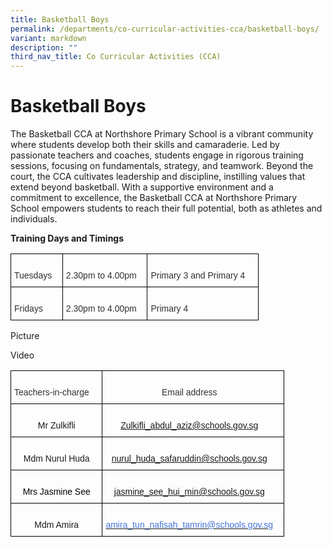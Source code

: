 ```yaml
---
title: Basketball Boys
permalink: /departments/co-curricular-activities-cca/basketball-boys/
variant: markdown
description: ""
third_nav_title: Co Curricular Activities (CCA)
---
```

# **Basketball Boys**

The Basketball CCA at Northshore Primary School is a vibrant community where students develop both their skills and camaraderie. Led by passionate teachers and coaches, students engage in rigorous training sessions, focusing on fundamentals, strategy, and teamwork. Beyond the court, the CCA cultivates leadership and discipline, instilling values that extend beyond basketball. With a supportive environment and a commitment to excellence, the Basketball CCA at Northshore Primary School empowers students to reach their full potential, both as athletes and individuals.  

**Training Days and Timings**  

<table class="tg" style="border-collapse:collapse;border-spacing:0"><thead><tr><th style="border-color:black;border-style:solid;border-width:1px;font-family:Arial, sans-serif;font-size:14px;font-weight:normal;overflow:hidden;padding:10px 5px;text-align:left;vertical-align:top;word-break:normal">&nbsp;&nbsp;&nbsp;<br><span style="color:#303030">Tuesdays</span>&nbsp;&nbsp;&nbsp;</th><th style="border-color:black;border-style:solid;border-width:1px;font-family:Arial, sans-serif;font-size:14px;font-weight:normal;overflow:hidden;padding:10px 5px;text-align:left;vertical-align:top;word-break:normal">&nbsp;&nbsp;&nbsp;<br><span style="color:#303030">2.30pm to 4.00pm</span>&nbsp;&nbsp;&nbsp;</th><th style="border-color:black;border-style:solid;border-width:1px;font-family:Arial, sans-serif;font-size:14px;font-weight:normal;overflow:hidden;padding:10px 5px;text-align:left;vertical-align:top;word-break:normal">&nbsp;&nbsp;&nbsp;<br><span style="color:#303030">Primary 3 and Primary 4 </span>&nbsp;&nbsp;&nbsp;</th></tr></thead><tbody><tr><td style="border-color:black;border-style:solid;border-width:1px;font-family:Arial, sans-serif;font-size:14px;overflow:hidden;padding:10px 5px;text-align:left;vertical-align:top;word-break:normal">&nbsp;&nbsp;&nbsp;<br><span style="color:#303030">Fridays</span>&nbsp;&nbsp;&nbsp;</td><td style="border-color:black;border-style:solid;border-width:1px;font-family:Arial, sans-serif;font-size:14px;overflow:hidden;padding:10px 5px;text-align:left;vertical-align:top;word-break:normal">&nbsp;&nbsp;&nbsp;<br><span style="color:#303030">2.30pm to 4.00pm</span>&nbsp;&nbsp;&nbsp;</td><td style="border-color:black;border-style:solid;border-width:1px;font-family:Arial, sans-serif;font-size:14px;overflow:hidden;padding:10px 5px;text-align:left;vertical-align:top;word-break:normal">&nbsp;&nbsp;&nbsp;<br><span style="color:#303030">Primary 4</span>&nbsp;&nbsp;&nbsp;</td></tr></tbody></table>  

Picture

Video

<table class="tg" style="border-collapse:collapse;border-spacing:0"><thead><tr><th style="border-color:black;border-style:solid;border-width:1px;font-family:Arial, sans-serif;font-size:14px;font-weight:normal;overflow:hidden;padding:10px 5px;text-align:center;vertical-align:top;word-break:normal">&nbsp;&nbsp;&nbsp;<br><span style="color:#303030">Teachers-in-charge </span>&nbsp;&nbsp;&nbsp;</th><th style="border-color:black;border-style:solid;border-width:1px;font-family:Arial, sans-serif;font-size:14px;font-weight:normal;overflow:hidden;padding:10px 5px;text-align:center;vertical-align:top;word-break:normal">&nbsp;&nbsp;&nbsp;<br><span style="color:#303030">Email address</span>&nbsp;&nbsp;&nbsp;</th></tr></thead><tbody><tr><td style="border-color:black;border-style:solid;border-width:1px;font-family:Arial, sans-serif;font-size:14px;overflow:hidden;padding:10px 5px;text-align:center;vertical-align:top;word-break:normal">   <br>Mr Zulkifli </td><td style="border-color:black;border-style:solid;border-width:1px;font-family:Arial, sans-serif;font-size:14px;overflow:hidden;padding:10px 5px;text-align:center;vertical-align:top;word-break:normal">&nbsp;&nbsp;&nbsp;<br><a href="mailto:Zulkifli_abdul_aziz@schools.gov.sg"><span style="text-decoration:none">Zulkifli_abdul_aziz@schools.gov.sg</span></a>&nbsp;&nbsp;&nbsp;</td></tr><tr><td style="border-color:black;border-style:solid;border-width:1px;font-family:Arial, sans-serif;font-size:14px;overflow:hidden;padding:10px 5px;text-align:center;vertical-align:top;word-break:normal">   <br>Mdm Nurul Huda </td><td style="border-color:black;border-style:solid;border-width:1px;font-family:Arial, sans-serif;font-size:14px;overflow:hidden;padding:10px 5px;text-align:center;vertical-align:top;word-break:normal">&nbsp;&nbsp;&nbsp;<br><a href="mailto:nurul_huda_safaruddin@schools.gov.sg"><span style="text-decoration:none">nurul_huda_safaruddin@schools.gov.sg</span></a>&nbsp;&nbsp;&nbsp;</td></tr><tr><td style="border-color:black;border-style:solid;border-width:1px;font-family:Arial, sans-serif;font-size:14px;overflow:hidden;padding:10px 5px;text-align:center;vertical-align:top;word-break:normal">   <br><span style="color:black;background-color:white">Mrs Jasmine See</span>   </td><td style="border-color:black;border-style:solid;border-width:1px;font-family:Arial, sans-serif;font-size:14px;overflow:hidden;padding:10px 5px;text-align:center;vertical-align:top;word-break:normal">&nbsp;&nbsp;&nbsp;<br><a href="mailto:jasmine_see_hui_min@schools.gov.sg"><span style="text-decoration:none">jasmine_see_hui_min@schools.gov.sg</span></a>&nbsp;&nbsp;&nbsp;</td></tr><tr><td style="border-color:black;border-style:solid;border-width:1px;font-family:Arial, sans-serif;font-size:14px;overflow:hidden;padding:10px 5px;text-align:center;vertical-align:top;word-break:normal">   <br>Mdm  Amira </td><td style="border-color:black;border-style:solid;border-width:1px;font-family:Arial, sans-serif;font-size:14px;overflow:hidden;padding:10px 5px;text-align:center;vertical-align:top;word-break:normal">&nbsp;&nbsp;&nbsp;<br><a href="mailto:amira_tun_nafisah_tamrin@schools.gov.sg"><span style="text-decoration:none;color:#4372D6;background-color:white">amira_tun_nafisah_tamrin@schools.gov.sg</span></a>&nbsp;&nbsp;&nbsp;</td></tr></tbody></table>